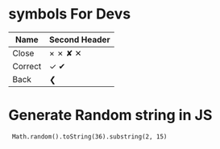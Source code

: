 # symbols For Devs

Name  | Second Header
------------- | -------------
Close  | × ✗ ✘ ✕
Correct  | ✓ ✔ 
Back | ❮


# Generate Random string in JS

```
 Math.random().toString(36).substring(2, 15)

```
